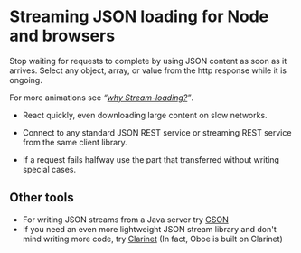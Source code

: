 Streaming JSON loading for Node and browsers
============================================

Stop waiting for requests to complete by using JSON content as soon as
it arrives. Select any object, array, or value from the http response
while it is ongoing.

<figure data-demo="aggregated-progressive"></figure>

For more animations see *“[why Stream-loading?](/why/)”*.

-   React quickly, even downloading large content on slow networks.

-   Connect to any standard JSON REST service or streaming REST service
    from the same client library.

-   If a request fails halfway use the part that transferred without
    writing special cases.

Other tools
-----------

-   For writing JSON streams from a Java server try
    [GSON](https://code.google.com/p/google-gson/)
-   If you need an even more lightweight JSON stream library and don't
    mind writing more code, try
    [Clarinet](https://github.com/dscape/clarinet) (In fact, Oboe is
    built on Clarinet)
